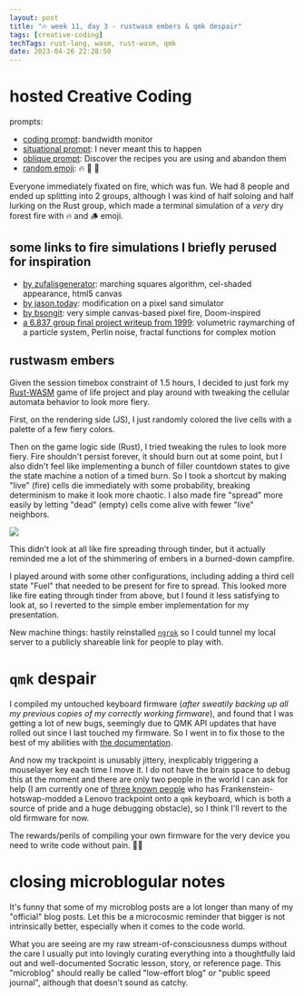 ```yaml
---
layout: post
title: "🔥 week 11, day 3 - rustwasm embers & qmk despair"
tags: [creative-coding]
techTags: rust-lang, wasm, rust-wasm, qmk
date: 2023-04-26 22:28:50
---
```


# hosted Creative Coding

prompts:
- [coding prompt](https://anniebart-prompt-generator.glitch.me/): bandwidth monitor
- [situational prompt](https://artprompts.org/situation-prompts/): I never meant this to happen
- [oblique prompt](http://stoney.sb.org/eno/oblique.html): Discover the recipes you are using and abandon them
- [random emoji](https://perchance.org/emoji): 🔥 🐾 🚞

Everyone immediately fixated on fire, which was fun. We had 8 people and ended up splitting into 2 groups, although I was kind of half soloing and half lurking on the Rust group, which made a terminal simulation of a *very* dry forest fire with 🔥 and 🪵 emoji.

## some links to fire simulations I briefly perused for inspiration

- [by zufalisgenerator](http://zufallsgenerator.github.io/firesimulation/): marching squares algorithm, cel-shaded appearance, html5 canvas
- [by jason.today](https://jason.today/falling-fire): modification on a pixel sand simulator
- [by bsongit](https://github.com/bsongit/fire-simulation-js): very simple canvas-based pixel fire, Doom-inspired
- [a 6.837 group final project writeup from 1999](https://groups.csail.mit.edu/graphics/classes/6.837/F99/projects/reports/team09.pdf): volumetric raymarching of a particle system, Perlin noise, fractal functions for complex motion

## rustwasm embers

Given the session timebox constraint of 1.5 hours, I decided to just fork my [Rust-WASM](https://rustwasm.github.io/docs/book/) game of life project and play around with tweaking the cellular automata behavior to look more fiery.

First, on the rendering side (JS), I just randomly colored the live cells with a palette of a few fiery colors.

Then on the game logic side (Rust), I tried tweaking the rules to look more fiery. Fire shouldn't persist forever, it should burn out at some point, but I also didn't feel like implementing a bunch of filler countdown states to give the state machine a notion of a timed burn. So I took a shortcut by making "live" (fire) cells die immediately with some probability, breaking determinism to make it look more chaotic. I also made fire "spread" more easily by letting "dead" (empty) cells come alive with fewer "live" neighbors.

<img src="{{site.baseurl}}/assets/images/rustwasm-fire.gif" />

This didn't look at all like fire spreading through tinder, but it actually reminded me a lot of the shimmering of embers in a burned-down campfire.

I played around with some other configurations, including adding a third cell state "Fuel" that needed to be present for fire to spread. This looked more like fire eating through tinder from above, but I found it less satisfying to look at, so I reverted to the simple ember implementation for my presentation.

New machine things: hastily reinstalled [`ngrok`](https://ngrok.com/) so I could tunnel my local server to a publicly shareable link for people to play with.

# `qmk` despair

I compiled my untouched keyboard firmware (*after sweatily backing up all my previous copies of my correctly working firmware*), and found that I was getting a lot of new bugs, seemingly due to QMK API updates that have rolled out since I last touched my firmware. So I went in to fix those to the best of my abilities with [the documentation](https://docs.qmk.fm/).

And now my trackpoint is unusably jittery, inexplicably triggering a mouselayer key each time I move it. I do not have the brain space to debug this at the moment and there are only two people in the world I can ask for help (I am currently one of [three known people](https://github.com/manna-harbour/crkbd/issues/1) who has Frankenstein-hotswap-modded a Lenovo trackpoint onto a `qmk` keyboard, which is both a source of pride and a huge debugging obstacle), so I think I'll revert to the old firmware for now. 

The rewards/perils of compiling your own firmware for the very device you need to write code without pain. 🤣💀

# closing microblogular notes

It's funny that some of my microblog posts are a lot longer than many of my "official" blog posts. Let this be a microcosmic reminder that bigger is not intrinsically better, especially when it comes to the code world. 

What you are seeing are my raw stream-of-consciousness dumps without the care I usually put into lovingly curating everything into a thoughtfully laid out and well-documented Socratic lesson, story, or reference page. This "microblog" should really be called "low-effort blog" or "public speed journal", although that doesn't sound as catchy.
